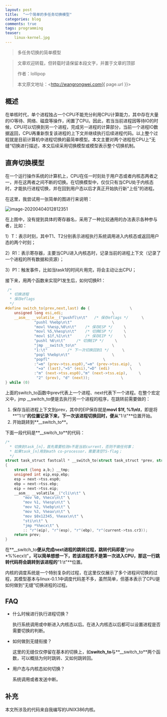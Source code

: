 ```yaml
---
layout: post
title:  "一个简单的多任务切换模型"
categories: blog
comments: true
tags: programming
teaser:
    linux-kernel.jpg
---
```


> 多任务切换的简单模型

> 文章欢迎转载，但转载时请保留本段文字，并置于文章的顶部
>
> 作者：lollipop
>
> 本文原文地址：<http://wangrongwei.com{{ page.url }}>

## 概述

在单核时代，单个进程独占一个CPU不能充分利用CPU计算能力，其中存在大量的IO等待、网络、磁盘等操作，闲置了CPU。因此，若当当前进程因等待IO的时候，CPU可以切换到另一个进程，完成另一进程的计算部分，当前一个进程IO数据返回，CPU再重新恢复该进程的上下文并继续执行后续进程代码。以上整个过程就是目前计算机中进程切换的最简单模型。本文主要对两个进程在CPU上”无缝“切换进行描述，本文后续采用切换模型或模型表示整个切换机制。

## 直奔切换模型

在一个运行操作系统的计算机上，CPU在任一时刻处于用户态或者内核态两者之一，并在这两者之间不断的切换。在切换模型中，仅仅只有当CPU处于内核态时，才能执行进程切换，并在回到用户态以后才真正开始执行新“上任”的进程。

在这里，我尝试用一张简单的图进行来说明：

![image-20200404012812351](image-20200404012812351.png)

在上图中，没有提到具体的寄存器名，采用了一种比较通用的办法表示各种参与者，比如：

1）T：表示时刻，其中T1、T2分别表示进程执行系统调用进入内核态或返回用户态的两个时刻；

2）R1：表示寄存器，主要当CPU进入内核态时，记录当前的进程上下文（记录了一个进程的所有数据和资源）；

3）P1：触发事件，比如当task1的时间片用完，将会主动让出CPU；

接下来，用两个函数来实现P1发生后，如何切换R1：

```c
 /*
  * 切换进程
  * 保存eflags
  */
#define switch_to(prev,next,last) do {					\
	unsigned long esi,edi;						\
	__asm__ __volatile__("pushfl\n\t"	/* 保存eflags */		\
		     "pushl %%ebp\n\t"					\
		     "movl %%esp,%0\n\t"	/* 保存ESP */		\
		     "movl %5,%%esp\n\t"	/* 切换ESP */		\
		     "movl $1f,%1\n\t"		/* 保存EIP */		\
		     "pushl %6\n\t"		/* 切换EIP */		\
		     "jmp __switch_to\n"				\
		     "1:\t"			/* 下一次切换回到1 */		\
		     "popl %%ebp\n\t"					\
		     "popfl"						\
		     :"=m" (prev->tss.esp0),"=m" (prev->tss.eip),	\
		      "=a" (last),"=S" (esi),"=D" (edi)			\
		     :"m" (next->tss.esp0),"m" (next->tss.eip),		\
		      "2" (prev), "d" (next));				\
} while (0)
```

上面的switch_to函数中prev代表上一个进程、next代表下一个进程。在整个宏定义中，jmp __switch_to便是去执行另一个进程的程序，在跳转前需要做的：

1. 保存当前进程上下文到prev，其中的EIP保存就是**movl $1f, %1\n\t**，即是将**"1:\t"**的位置记录下来，下一次该进程切换回时，便从**"1:\t"**位置开始。
2. 开始跳转到**__switch_to**。

下面一段代码是**__switch_to**的代码：

```c
/*
  * 切换到task_[n]，首先需要检测n不是当前current，否则不做任何事；
  * 如果task_[n]用到math co-processor，需要清空TS-flag；
  */
struct task_struct fastcall * __switch_to(struct task_struct *prev, struct task_struct *next) 
{
	struct {long a,b;} __tmp;
	unsigned int eip,esp,ebp;
	esp = next->tss.esp0;
	ebp = next->tss.ebp;
	eip = next->tss.eip;
	__asm__ __volatile__("cli\n\t" \
		"mov %0, %%ecx\n\t" \
		"mov %1, %%esp\n\t" \
		"mov %2, %%ebp\n\t" \
		"mov %3, %%eax\n\t" \
		"mov $0x12345, %%eax\n\t" \
		"sti\n\t" \
		"jmp *%%ecx\t" \
		:: "r"(eip), "r"(esp), "r"(ebp), "r"(current->tss.cr3));
	return prev;
}
```

在**__switch_to**便从完成next进程的跳转过程，跳转代码即是**"jmp *%%ecx\t"**，可以简单想想一下，若该进程若不是第一次进入CPU，那这一行跳转代码将会跳转到该进程的**"1:\t"**位置。

内核的调度系统是一个特别复杂的过程，在这里仅仅展示了多个进程间切换的过程，其模型基本与linux-0.1.1中调度代码差不多，虽然简单，但基本表示了CPU是如何做到“无缝”切换进程的过程。



## FAQ

- 什么时候进行执行进程切换？

  执行系统调用或中断进入内核态以后。在进入内核态以后都可以设置进程是否需要切换的判断。

- 如何做到无缝衔接？

  这里的无缝仅仅停留在基本的切换上，如**switch_to**与**__switch_to**两个函数，可以概括为何时跳转、又如何跳转回。

- 用户态与内核态如何切换？

  系统调用或者发送中断。



## 补充

本文所涉及的代码来自我编写的UNIX386内核。

[1]: https://github.com/wangrongwei/UNIX386









